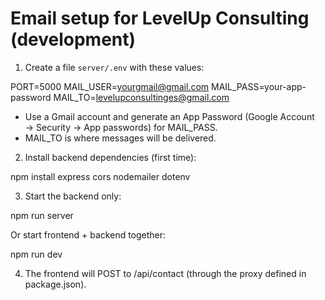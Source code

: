 # Email setup for LevelUp Consulting (development)

1) Create a file `server/.env` with these values:

PORT=5000
MAIL_USER=yourgmail@gmail.com
MAIL_PASS=your-app-password
MAIL_TO=levelupconsultinges@gmail.com

- Use a Gmail account and generate an App Password (Google Account → Security → App passwords) for MAIL_PASS.
- MAIL_TO is where messages will be delivered.

2) Install backend dependencies (first time):

npm install express cors nodemailer dotenv

3) Start the backend only:

npm run server

Or start frontend + backend together:

npm run dev

4) The frontend will POST to /api/contact (through the proxy defined in package.json).
